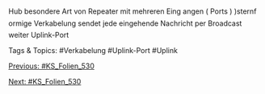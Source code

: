 Hub
besondere Art von Repeater mit mehreren Eing angen ( Ports )
)sternf ormige Verkabelung
sendet jede eingehende Nachricht per Broadcast weiter
Uplink-Port

   Tags & Topics:
   #Verkabelung
   #Uplink-Port
   #Uplink

[Previous: #KS_Folien_530](KS_Folien_530.md)

[Next: #KS_Folien_530](KS_Folien_530.md)